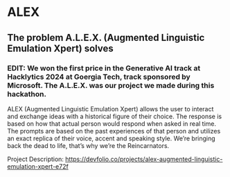 # ALEX

## The problem A.L.E.X. (Augmented Linguistic Emulation Xpert) solves
### EDIT: We won the first price in the Generative AI track at Hacklytics 2024 at Goergia Tech, track sponsored by Microsoft. The A.L.E.X. was our project we made during this hackathon.
ALEX (Augmented Linguistic Emulation Xpert) allows the user to interact and exchange ideas with a historical figure of their choice. The response is based on how that actual person would respond when asked in real time. The prompts are based on the past experiences of that person and utilizes an exact replica of their voice, accent and speaking style. We’re bringing back the dead to life, that’s why we’re the Reincarnators.

Project Description: https://devfolio.co/projects/alex-augmented-linguistic-emulation-xpert-e72f
